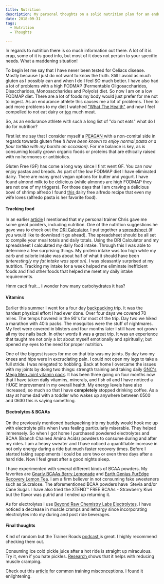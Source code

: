 ```yaml
---
title: Nutrition
description: My personal thoughts on a solid nutrition plan for an endurance athlete...
date: 2018-09-31
tags:
  - Nutrition
  - Thoughts

---
```


<p>In regards to nutrition there is so much information out there. A lot of it is crap, some of it is good info, but most of it does not pertain to your specific needs. What a maddening situation!&nbsp;</p>

<p>To begin let me say that I have never been tested for Celiacs disease. Mostly because I&nbsp;just do not want to know the truth. Still I avoid as much gluten as I possibly can and when I do I feel SO much better. I have also had a lot of problems with a high FODMAP (Fermentable Oligosaccharides, Disaccharides, Monosaccharides and Polyols) diet. So now I am on a low FODMAP diet. There are a lot of foods my body would just prefer for me not to ingest. As an endurance athlete this causes me a lot of problems. Then to add more problems to my diet I watched <a href="https://www.google.com/url?sa=t&amp;rct=j&amp;q=&amp;esrc=s&amp;source=web&amp;cd=12&amp;cad=rja&amp;uact=8&amp;ved=2ahUKEwib9dzGltrdAhUTIjQIHQhoAZ8QFjALegQICxAB&amp;url=https%3A%2F%2Fwww.netflix.com%2Ftitle%2F80174177&amp;usg=AOvVaw3eukN1qy7tIbnleNKztDPt" target="_blank" rel="noopener">"What The Health"</a> and now I feel compelled to not eat dairy or <span style="text-decoration: underline;">too</span> much meat.</p>

<p>So, as an endurance athlete with such a long list of "do not eats" what do I do for nutrition?&nbsp;</p>

<p>First let me say that I consider myself a&nbsp;<a href="https://drhyman.com/blog/2014/11/07/pegan-paleo-vegan/" target="_blank" rel="noreferrer noopener">PEAGAN&nbsp;</a>with a non-comital side in regards towards gluten free&nbsp;<em>(I have been known to enjoy normal pasta or a flour tortilla with my burrito on occasion)</em>. For me balance is key, as is consuming locally grown organic foods or proteins that are ethically raised with no hormones or antibiotics.&nbsp;</p>

<p>Gluten Free (GF) has come a long way since I first went GF. You can now enjoy pastas and breads. As part of the low FODMAP diet I have eliminated dairy. There are many great vegan options for butter and yogurt. I have found almond milk to be delicious (while almonds are high FODMAP they are not one of my triggers). For those days that I am craving a delicious bowl of shrimp alfredo I found <a href="http://girlandthekitchen.com/dairy-free-alfredo-sauce/" target="_blank">this </a>dairy free alfredo recipe that even my wife loves (alfredo pasta is her favorite food).</p>

<h4>Tracking food</h4>

<p>In an earlier&nbsp;<a href="http://157.230.153.196/cross-training/" target="_blank" rel="noopener">article</a>&nbsp;I mentioned that my personal trainer Chris gave me some great pointers, including nutrition. One of the nutrition suggestions he gave was to check out the <a href="https://fnic.nal.usda.gov/fnic/dri-calculator/" target="_blank" rel="noopener">DRI Calculator</a>. I put together a <a href="https://docs.google.com/spreadsheets/d/1m4R8jZI4Do_n8EwS9kgiMDWEkUTMvJpRcw-E7lP9_8s/edit?usp=sharing" target="_blank" rel="noopener">spreadsheet </a>(if you would like to download it go ahead). The spreadsheet should be all set to compile your meal totals and daily totals. Using the DRI Calculator and my spreadsheet I calculated my daily food intake. Through this I was able to determine a few surprising things. My protein intake was too high while my carb and calorie intake was about half of what it should have been <em>(interestingly my fat intake was spot on)</em>. I was pleasantly surprised at my nutrition. Tracking my intake for a week helped me eliminate inefficient foods and find other foods that helped me meet my daily intake requirements.</p>

<p>Hmm cacti fruit... I wonder how many carbohydrates it has?</p>

<h4>Vitamins</h4>

<p>Earlier this summer I went for a four day <a href="https://www.cutthroattenkara.com/backpacking-tenkara-video/" target="_blank">backpacking </a>trip. It was the hardest physical effort I had ever done. Over four days we covered 70 miles. The temps hovered in the 90's for most of the trip. Day two we hiked a marathon with 40lb packs. The mosquitos were the stuff of nightmares. My feet were covered in blisters and four months later I still have not grown all my toe nails back. In other words it was a great trip. It was an experience that taught me not only a lot about myself emotionally and spiritually; but opened my eyes to the need for proper nutrition.</p>

<p>One of the biggest issues for me on that trip was my joints. By day two my knees and hips were in excruciating pain. I could not open my legs to take a full stride. I was relegated to hobbling. Back at home I overcame the issues with my joints by doing two things: strength training and taking daily <a href="https://www.gnc.com/mens-vitapaks/209811.html" target="_blank">GNC's Mega Men Joint vitamin pack</a>. It has been three going on four months now that I have taken daily vitamins, minerals, and fish oil&nbsp;and I have noticed a HUGE improvement in my overall health. My energy levels have also increased, so much so that I have <strong>completely</strong> stopped drinking coffee. As a stay at home dad with a toddler who wakes up anywhere&nbsp;between 0500 and 0630 this is saying something.</p>



<h4>Electrolytes &amp; BCAAs</h4>

<p>On the previously mentioned backpacking trip my buddy would hook me up with electrolyte pills when I was feeling particularly miserable. They helped immensely. So when I got home I purchased powdered electrolytes and BCAA (Branch Chained Amino Acids) powders to consume during and after my rides. I am a heavy sweater and I have noticed a quantifiable increase in not only energy during a ride but much faster recovery times. Before I started taking supplements I could be sore two or even three days after a hard ride. Now I feel great after a good nights sleep.&nbsp;</p>

<p>I have experimented with several different kinds of BCAA powders. My favorites are <a href="https://gognarly.com/product/gnarly-bcaas-supplement/" target="_blank">Gnarly BCAAs Berry Lemonade</a> and <a href="https://www.gnc.com/shop-earth-genius/369716.html" target="_blank">Earth Genius PurEdge Recovery Lemon Tea</a>. I am a firm believer in not consuming fake sweeteners such as Sucralose. The aforementioned BCAA powders have &nbsp;Stevia and/or Cane Sugar. I have also tried the&nbsp;XTEND™ FREE BCAAs - Strawberry Kiwi but the flavor was putrid and I ended up returning it.&nbsp;</p>

<p>As for electrolytes I use <a href="https://www.gnc.com/beyond-raw-chemistry-labs/369838.html?cgid=beyond-raw-chemistry-labs" target="_blank">Beyond Raw Chemistry Labs Electrolytes</a>. I have noticed a decrease in muscle cramps and lethargy since incorporating electrolytes into my during and post ride beverages.&nbsp;</p>

<h4>Final thoughts</h4>

<p>Kind of random but the Trainer Roads <a href="https://www.active.com/nutrition/articles/why-every-athlete-should-have-pickle-juice" target="_blank">podcast </a>is great. I highly recommend checking them out.</p>

<p>Consuming ice cold pickle juice after a hot ride is straight up miraculous. Try it, even if you hate pickles. <a href="https://www.active.com/nutrition/articles/why-every-athlete-should-have-pickle-juice" target="_blank">Research </a>shows that it helps with reducing muscle cramping.&nbsp;</p>

<p>Check out this <a href="https://blog.wahoofitness.com/top-5-cycling-training-misconceptions/" target="_blank">article </a>for common training misconceptions. I found it enlightening. </p>
